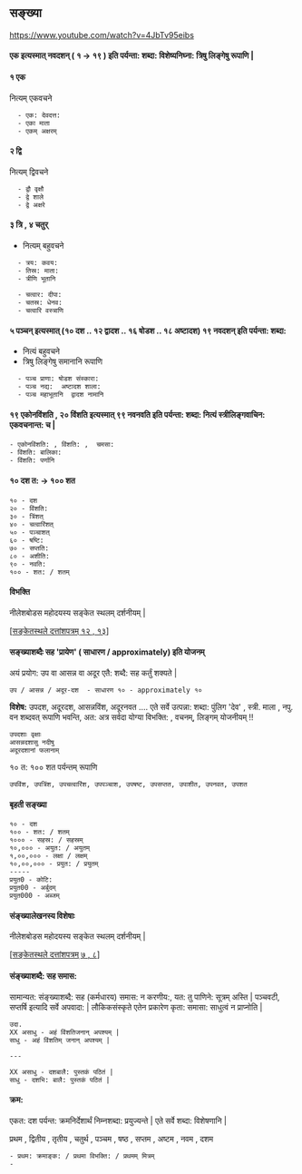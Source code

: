 ## सङ्ख्या

https://www.youtube.com/watch?v=4JbTv95eibs

#### एक इत्यस्मात् नवदशन् ( १  -> १९  ) इति पर्यन्ता: शब्दा: विशेष्यनिघ्ना: त्रिषु लिङ्गेषु रूपाणि |

#### १ एक

नित्यम् एकवचने

```
  - एक: देवदत्त:
  - एका माता
  - एकम् अक्षरम्
```

#### २ द्वि

नित्यम् द्विवचने

```
  - द्वौ वृक्षौ
  - द्वे शाले
  - द्वे अक्षरे
```

#### ३ त्रि , ४ चतुर्

- नित्यम् बहुवचने

```
  - त्रय: कवय:
  - तिस्र: माता:
  - त्रीणि भूतानि

  - चत्वार: दीपा:
  - चतस्र: धेनव:
  - चत्वारि वस्त्राणि
```

#### ५ पञ्चन् इत्यस्मात् (१० दश .. १२ द्वादश .. १६ षोडश .. १८ अष्टादश) **१९ नवदशन्** इति पर्यन्ता: शब्दा:

- नित्यं बहुवचने
- त्रिषु लिङ्गेषु समानानि रूपाणि

```
  - पञ्च प्राणा: षोडश संस्कारा:
  - पञ्च नद्य:  अष्टादश शाला:
  - पञ्च महाभूतानि  द्वादश नामानि
```

#### १९ एकोनविंशति , २० विंशति इत्यस्मात् ९९ नवनवति इति पर्यन्ता: शब्दा: नित्यं स्त्रीलिङ्गवाचिन: एकवचनान्त: च |

```
- एकोनविंशति: , विंशति: ,  चमसा:
- विंशति: बालिका:
- विंशति: पर्णानि
```

#### १० दश त: -> १०० शत

```
१० - दश
२० - विंशति:
३० - त्रिंशत्
४० - चत्वारिंशत्
५० - पञ्चाशत्
६० - षष्टि:
७० - सप्तति:
८० - अशीति:
९० - नवति:
१०० - शत: / शतम्
```

#### विभक्ति

नीलेशबोडस महोदयस्य सङ्केत स्थलम् दर्शनीयम् |

[[सङ्केतस्थले दत्तांशपत्रम् १२ , १३](https://drive.google.com/file/d/1uyjkrTsjYal5QfO-LraPpPFB5UIkgQ_n/view)]


#### सङ्ख्याशब्दैः सह 'प्रायेण' ( साधारण / approximately) इति योजनम् 

अयं प्रयोग: उप वा आसन्न वा अदूर एतै: शब्दै: सह कर्तुं शक्यते | 

```
उप / आसन्न / अदूर-दश  - साधारण १० - approximately १०
```

**विशेष:** उपदश, अदूरदश, आसन्नविंश, अदूरनवत   .... एते सर्वे उत्पन्ना: शब्दा: पुंलिग 'देव' , स्त्री. माला , नपु. वन शब्दवत् रूपाणि भवन्ति,
अत: अत्र सर्वदा योग्या विभक्ति: , वचनम्, लिङ्गम् योजनीयम् !!

```
उपदशाः वृक्षाः
आसन्नदशासु नदीषु
अदूरदशानां फलानाम्
```

१० त: १०० शत पर्यन्तम् रूपाणि

```
उपविंश, उपत्रिंश, उपचत्वारिंश, उपपञ्चाश, उपषष्ट, उपसप्तत, उपाशीत, उपनवत, उपशत
```

#### बृहती सङ्ख्या

```
१० - दश
१०० - शत: / शतम्
१००० - सहस्र: / सहस्रम्
१०,००० - अयुत: / अयुतम्
१,००,००० - लक्षा / लक्षम्
१०,००,००० - प्रयुत: / प्रयुतम्
-----
प्रयुत0 - कोटि:
प्रयुत00 - अर्बुदम्
प्रयुत000 - अब्जम्
```

#### संङ्ख्यालेखनस्य विशेषाः

नीलेशबोडस महोदयस्य सङ्केत स्थलम् दर्शनीयम् |

[[सङ्केतस्थले दत्तांशपत्रम् ७ , ८](https://drive.google.com/file/d/1uyjkrTsjYal5QfO-LraPpPFB5UIkgQ_n/view)]

#### संङ्ख्याशब्दै: सह समास:

सामान्यत: संङ्ख्याशब्दै: सह (कर्मधारय) समास: न करणीय:, यत: तु पाणिने: सूत्रम् अस्ति |
पञ्चवटी, सप्तर्षि इत्यादि सर्वे अपवादा: | लौकिकसंस्कृते एतेन प्रकारेण कृता: समासा: साधुत्वं न प्राप्नोति |

```
उदा.
XX असाधु - अहं विंशतिजनान् अपश्यम् |
साधु - अहं विंशतिम् जनान् अपश्यम् |

---

XX असाधु - दशबालै: पुस्तकं पठितं |
साधु - दशभि: बालै: पुस्तकं पठितं |
```

#### क्रम:

एकत: दश पर्यन्त: क्रमनिर्देशार्थं निम्नशब्दा: प्रयुज्यन्ते | एते सर्वे शब्दा: विशेषणानि |

<div id="days" class="tabular">प्रथम , द्वितीय , तृतीय , चतुर्थ , पञ्चम , षष्ठ , सप्तम , अष्टम , नवम , दशम </div>

```
- प्रथम: क्रमाङ्क: / प्रथमा विभक्ति: / प्रथमम् मित्रम्
- 
